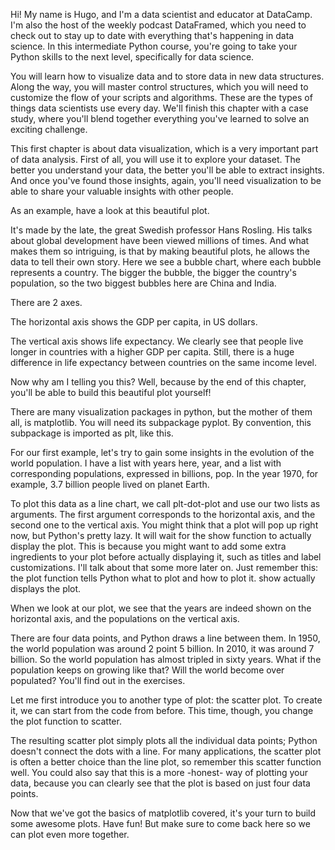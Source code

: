 Hi! My name is Hugo, and I'm a data scientist and educator at DataCamp. I'm also the host of the weekly podcast DataFramed, which you need to check out to stay up to date with everything that's happening in data science. In this intermediate Python course, you're going to take your Python skills to the next level, specifically for data science.

You will learn how to visualize data and to store data in new data structures. Along the way, you will master control structures, which you will need to customize the flow of your scripts and algorithms. These are the types of things data scientists use every day. We'll finish this chapter with a case study, where you'll blend together everything you've learned to solve an exciting challenge.

This first chapter is about data visualization, which is a very important part of data analysis. First of all, you will use it to explore your dataset. The better you understand your data, the better you'll be able to extract insights. And once you've found those insights, again, you'll need visualization to be able to share your valuable insights with other people.

As an example, have a look at this beautiful plot.

It's made by the late, the great Swedish professor Hans Rosling. His talks about global development have been viewed millions of times. And what makes them so intriguing, is that by making beautiful plots, he allows the data to tell their own story. Here we see a bubble chart, where each bubble represents a country. The bigger the bubble, the bigger the country's population, so the two biggest bubbles here are China and India.

There are 2 axes.

The horizontal axis shows the GDP per capita, in US dollars.

The vertical axis shows life expectancy. We clearly see that people live longer in countries with a higher GDP per capita. Still, there is a huge difference in life expectancy between countries on the same income level.

Now why am I telling you this? Well, because by the end of this chapter, you'll be able to build this beautiful plot yourself!

There are many visualization packages in python, but the mother of them all, is matplotlib. You will need its subpackage pyplot. By convention, this subpackage is imported as plt, like this.

For our first example, let's try to gain some insights in the evolution of the world population. I have a list with years here, year, and a list with corresponding populations, expressed in billions, pop. In the year 1970, for example, 3.7 billion people lived on planet Earth.

To plot this data as a line chart, we call plt-dot-plot and use our two lists as arguments. The first argument corresponds to the horizontal axis, and the second one to the vertical axis. You might think that a plot will pop up right now, but Python's pretty lazy. It will wait for the show function to actually display the plot. This is because you might want to add some extra ingredients to your plot before actually displaying it, such as titles and label customizations. I'll talk about that some more later on. Just remember this: the plot function tells Python what to plot and how to plot it. show actually displays the plot.

When we look at our plot, we see that the years are indeed shown on the horizontal axis, and the populations on the vertical axis.

There are four data points, and Python draws a line between them. In 1950, the world population was around 2 point 5 billion. In 2010, it was around 7 billion. So the world population has almost tripled in sixty years. What if the population keeps on growing like that? Will the world become over populated? You'll find out in the exercises.

Let me first introduce you to another type of plot: the scatter plot. To create it, we can start from the code from before. This time, though, you change the plot function to scatter.

The resulting scatter plot simply plots all the individual data points; Python doesn't connect the dots with a line. For many applications, the scatter plot is often a better choice than the line plot, so remember this scatter function well. You could also say that this is a more -honest- way of plotting your data, because you can clearly see that the plot is based on just four data points.

Now that we've got the basics of matplotlib covered, it's your turn to build some awesome plots. Have fun! But make sure to come back here so we can plot even more together.

